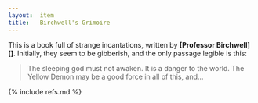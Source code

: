 ```yaml
---
layout:  item
title:   Birchwell's Grimoire
---
```


This is a book full of strange incantations, written by **[Professor Birchwell][]**.
Initially, they seem to be gibberish, and the only passage legible is this:

> The sleeping god must not awaken. It is a danger to the world.
> The Yellow Demon may be a good force in all of this, and...

{% include refs.md %}

